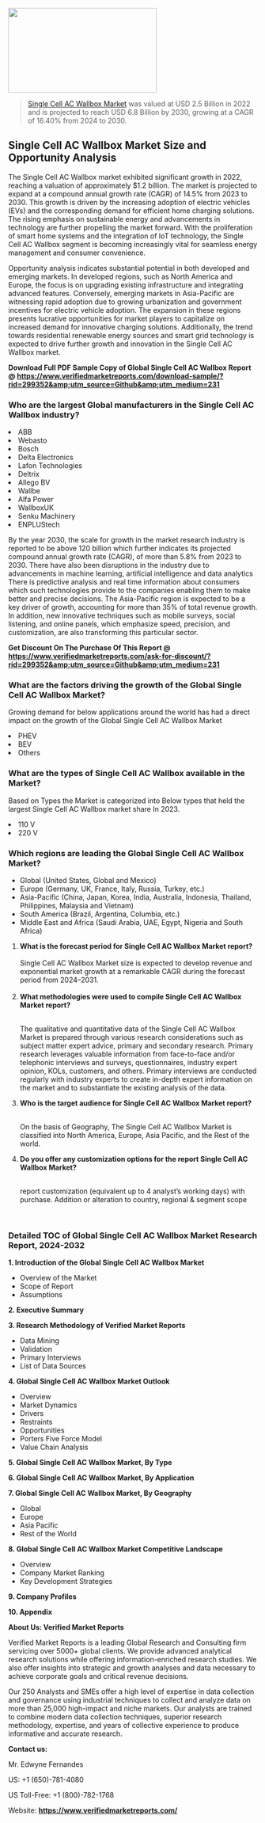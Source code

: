 <img src="https://ffe5etoiles.com/wp-content/uploads/2024/12/MST1-300x171.png" alt="" width="300" height="171" class="alignnone size-medium wp-image-20088" /><blockquote><p><p><a href="https://www.verifiedmarketreports.com/download-sample/?rid=299352&utm_source=Github&utm_medium=231" target="_blank">Single Cell AC Wallbox Market</a> was valued at USD 2.5 Billion in 2022 and is projected to reach USD 6.8 Billion by 2030, growing at a CAGR of 16.40% from 2024 to 2030.</p></blockquote><p><h2>Single Cell AC Wallbox Market Size and Opportunity Analysis</h2><p>The Single Cell AC Wallbox market exhibited significant growth in 2022, reaching a valuation of approximately $1.2 billion. The market is projected to expand at a compound annual growth rate (CAGR) of 14.5% from 2023 to 2030. This growth is driven by the increasing adoption of electric vehicles (EVs) and the corresponding demand for efficient home charging solutions. The rising emphasis on sustainable energy and advancements in technology are further propelling the market forward. With the proliferation of smart home systems and the integration of IoT technology, the Single Cell AC Wallbox segment is becoming increasingly vital for seamless energy management and consumer convenience.</p><p>Opportunity analysis indicates substantial potential in both developed and emerging markets. In developed regions, such as North America and Europe, the focus is on upgrading existing infrastructure and integrating advanced features. Conversely, emerging markets in Asia-Pacific are witnessing rapid adoption due to growing urbanization and government incentives for electric vehicle adoption. The expansion in these regions presents lucrative opportunities for market players to capitalize on increased demand for innovative charging solutions. Additionally, the trend towards residential renewable energy sources and smart grid technology is expected to drive further growth and innovation in the Single Cell AC Wallbox market.</p></p><p class=""><strong>Download Full PDF Sample Copy of Global Single Cell AC Wallbox Report @ <a href="https://www.verifiedmarketreports.com/download-sample/?rid=299352&amp;utm_source=Github&amp;utm_medium=231" target="_blank">https://www.verifiedmarketreports.com/download-sample/?rid=299352&amp;utm_source=Github&amp;utm_medium=231</a></strong></p><h3 id="" class="">Who are the largest Global manufacturers in the Single Cell AC Wallbox industry?</h3><p><li>ABB</li><li> Webasto</li><li> Bosch</li><li> Delta Electronics</li><li> Lafon Technologies</li><li> Deltrix</li><li> Allego BV</li><li> Wallbe</li><li> Alfa Power</li><li> WallboxUK</li><li> Senku Machinery</li><li> ENPLUStech</li></p><div class=""><div class="" dir="" data-message-author-role="" data-message-id="" data-message-model-slug=""><div class=""><div class=""><div class=""><div class="" dir="" data-message-author-role="" data-message-id="" data-message-model-slug=""><div class=""><div class=""><p>By the year 2030, the scale for growth in the market research industry is reported to be above 120 billion which further indicates its projected compound annual growth rate (CAGR), of more than 5.8% from 2023 to 2030. There have also been disruptions in the industry due to advancements in machine learning, artificial intelligence and data analytics There is predictive analysis and real time information about consumers which such technologies provide to the companies enabling them to make better and precise decisions. The Asia-Pacific region is expected to be a key driver of growth, accounting for more than 35% of total revenue growth. In addition, new innovative techniques such as mobile surveys, social listening, and online panels, which emphasize speed, precision, and customization, are also transforming this particular sector.</p><p><strong>Get Discount On The Purchase Of This Report @&nbsp; <a href="https://www.verifiedmarketreports.com/ask-for-discount/?rid=299352&amp;utm_source=Github&amp;utm_medium=231" target="_blank">https://www.verifiedmarketreports.com/ask-for-discount/?rid=299352&amp;utm_source=Github&amp;utm_medium=231</a></strong></p></div></div></div></div></div></div></div></div><h3 id="" class="">What are the factors driving the growth of the Global Single Cell AC Wallbox Market?</h3><p id="" class="">Growing demand for below applications around the world has had a direct impact on the growth of the Global Single Cell AC Wallbox Market</p><p id="" class=""><li>PHEV</li><li> BEV</li><li> Others</li></p><h3 id="" class="">What are the types of Single Cell AC Wallbox available in the Market?</h3><p id="" class="">Based on Types the Market is categorized into Below types that held the largest Single Cell AC Wallbox market share In 2023.</p><p id="" class=""><li>110 V</li><li> 220 V</li></p><h3 id="" class="">Which regions are leading the Global Single Cell AC Wallbox Market?</h3><ul><li>Global (United States, Global and Mexico)</li><li>Europe (Germany, UK, France, Italy, Russia, Turkey, etc.)</li><li>Asia-Pacific (China, Japan, Korea, India, Australia, Indonesia, Thailand, Philippines, Malaysia and Vietnam)</li><li>South America (Brazil, Argentina, Columbia, etc.)</li><li>Middle East and Africa (Saudi Arabia, UAE, Egypt, Nigeria and South Africa)</li></ul><p><ol><li><strong>What is the forecast period for Single Cell AC Wallbox Market report?<br /></strong><br /><span data-sheets-root="1" data-sheets-value="{&quot;1&quot;:2,&quot;2&quot;:&quot;XXXX size is expected to develop revenue and exponential market growth at a remarkable CAGR during the forecast period from 2024&ndash;2030.&quot;}" data-sheets-userformat="{&quot;2&quot;:12674,&quot;4&quot;:{&quot;1&quot;:2,&quot;2&quot;:16776960},&quot;10&quot;:2,&quot;11&quot;:0,&quot;15&quot;:&quot;Arial&quot;,&quot;16&quot;:12}">Single Cell AC Wallbox Market size is expected to develop revenue and exponential market growth at a remarkable CAGR during the forecast period from 2024&ndash;2031.</span><br /><br /></li><li><strong>What methodologies were used to compile Single Cell AC Wallbox Market report?<br /><br /></strong><p>The qualitative and quantitative data of the&nbsp;Single Cell AC Wallbox Market is prepared through various research considerations such as subject matter expert advice, primary and secondary research. Primary research leverages valuable information from face-to-face and/or telephonic interviews and surveys, questionnaires, industry expert opinion, KOLs, customers, and others. Primary interviews are conducted regularly with industry experts to create in-depth expert information on the market and to substantiate the existing analysis of the data.&nbsp;</p></li><li><strong>Who is the target audience for Single Cell AC Wallbox Market report?<br /><br /></strong><p>On the basis of Geography, The&nbsp;Single Cell AC Wallbox Market is classified into North America, Europe, Asia Pacific, and the Rest of the world.</p></li><li><strong>Do you offer any customization options for the report Single Cell AC Wallbox Market?<br /><br /></strong><p>report customization (equivalent up to 4 analyst&rsquo;s working days) with purchase. Addition or alteration to country, regional &amp; segment scope</p><p>&nbsp;</p></li></ol></p><h3 id="" class="">Detailed TOC of Global Single Cell AC Wallbox Market Research Report, 2024-2032</h3><p id="" class=""><strong>1. Introduction of the Global Single Cell AC Wallbox Market</strong></p><ul><li>Overview of the Market</li><li>Scope of Report</li><li>Assumptions</li></ul><p id="" class=""><strong>2. Executive Summary</strong></p><p id="" class=""><strong>3. Research Methodology of&nbsp;Verified Market Reports</strong></p><ul><li>Data Mining</li><li>Validation</li><li>Primary Interviews</li><li>List of Data Sources</li></ul><p id="" class=""><strong>4. Global Single Cell AC Wallbox Market Outlook</strong></p><ul><li>Overview</li><li>Market Dynamics</li><li>Drivers</li><li>Restraints</li><li>Opportunities</li><li>Porters Five Force Model</li><li>Value Chain Analysis</li></ul><p id="" class=""><strong>5. Global Single Cell AC Wallbox Market, By&nbsp;Type</strong></p><p id="" class=""><strong>6. Global Single Cell AC Wallbox Market, By Application</strong></p><p id="" class=""><strong>7. Global Single Cell AC Wallbox Market, By Geography</strong></p><ul><li>Global</li><li>Europe</li><li>Asia Pacific</li><li>Rest of the World</li></ul><p id="" class=""><strong>8. Global Single Cell AC Wallbox Market Competitive Landscape</strong></p><ul><li>Overview</li><li>Company Market Ranking</li><li>Key Development Strategies</li></ul><p id="" class=""><strong>9. Company Profiles</strong></p><p id="" class=""><strong>10. Appendix</strong></p><p id="" class=""><strong>About Us: Verified Market Reports</strong></p><p id="" class="">Verified Market Reports is a leading Global Research and Consulting firm servicing over 5000+ global clients. We provide advanced analytical research solutions while offering information-enriched research studies. We also offer insights into strategic and growth analyses and data necessary to achieve corporate goals and critical revenue decisions.</p><p id="" class="">Our 250 Analysts and SMEs offer a high level of expertise in data collection and governance using industrial techniques to collect and analyze data on more than 25,000 high-impact and niche markets. Our analysts are trained to combine modern data collection techniques, superior research methodology, expertise, and years of collective experience to produce informative and accurate research.</p><p id="" class=""><strong>Contact us:</strong></p><p id="" class="">Mr. Edwyne Fernandes</p><p id="" class="">US: +1 (650)-781-4080</p><p id="" class="">US Toll-Free: +1 (800)-782-1768</p><p id="" class="">Website: <a target="" data-test-app-aware-link=""><strong>https://www.verifiedmarketreports.com/</strong></a></p>
